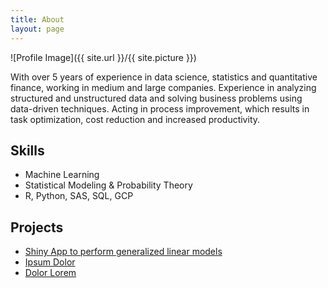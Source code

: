 ```yaml
---
title: About
layout: page
---
```

![Profile Image]({{ site.url }}/{{ site.picture }})

<p>With over 5 years of experience in data science, statistics and quantitative finance, working in medium and large companies. Experience in analyzing structured and unstructured data and solving business problems using data-driven techniques. Acting in process improvement, which results in task optimization, cost reduction and increased productivity.</p>


<h2>Skills</h2>

<ul class="skill-list">
	<li>Machine Learning</li>
	<li>Statistical Modeling & Probability Theory</li>
	<li>R, Python, SAS, SQL, GCP</li>
</ul>

<h2>Projects</h2>

<ul>
	<li><a href="https://cayan.shinyapps.io/glm-app">Shiny App to perform generalized linear models</a></li>
	<li><a href="https://github.com/">Ipsum Dolor</a></li>
	<li><a href="https://github.com/">Dolor Lorem</a></li>
</ul>
